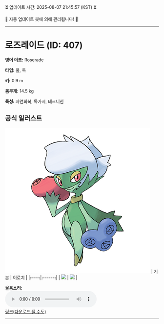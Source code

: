
⏳ 업데이트 시간: 2025-08-07 21:45:57 (KST) ⏳

🤖 자동 업데이트 봇에 의해 관리됩니다! 🤖

---

# 로즈레이드 (ID: 407)
**영어 이름:** Roserade

**타입:** 풀, 독

**키:** 0.9 m

**몸무게:** 14.5 kg

**특성:** 자연회복, 독가시, 테크니션

## 공식 일러스트
![](https://raw.githubusercontent.com/PokeAPI/sprites/master/sprites/pokemon/other/official-artwork/407.png)
| 기본 | 이로치 |
|:----:|:------:|
| <img src="http://play.pokemonshowdown.com/sprites/ani/roserade.gif" width="200"> | <img src="http://play.pokemonshowdown.com/sprites/ani-shiny/roserade.gif" width="200"> |

**울음소리:**<br><audio controls src="https://raw.githubusercontent.com/PokeAPI/cries/main/cries/pokemon/latest/407.ogg"></audio><br> [링크(다운로드 될 수도)](https://raw.githubusercontent.com/PokeAPI/cries/main/cries/pokemon/latest/407.ogg)


---
